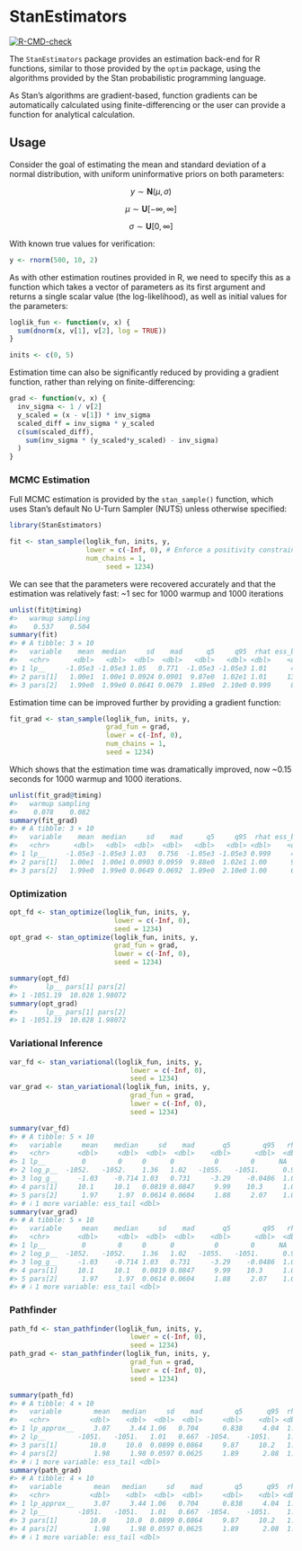 
<!-- README.md is generated from README.Rmd. Please edit that file -->

# StanEstimators

<!-- badges: start -->

[![R-CMD-check](https://github.com/andrjohns/StanEstimators/actions/workflows/R-CMD-check.yaml/badge.svg)](https://github.com/andrjohns/StanEstimators/actions/workflows/R-CMD-check.yaml)
<!-- badges: end -->

The `StanEstimators` package provides an estimation back-end for R
functions, similar to those provided by the `optim` package, using the
algorithms provided by the Stan probabilistic programming language.

As Stan’s algorithms are gradient-based, function gradients can be
automatically calculated using finite-differencing or the user can
provide a function for analytical calculation.

## Usage

Consider the goal of estimating the mean and standard deviation of a
normal distribution, with uniform uninformative priors on both
parameters:

$$
y \sim \textbf{N}(\mu, \sigma)
$$

$$
\mu \sim \textbf{U}[-\infty, \infty]
$$

$$
\sigma \sim \textbf{U}[0, \infty]
$$

With known true values for verification:

``` r
y <- rnorm(500, 10, 2)
```

As with other estimation routines provided in R, we need to specify this
as a function which takes a vector of parameters as its first argument
and returns a single scalar value (the log-likelihood), as well as
initial values for the parameters:

``` r
loglik_fun <- function(v, x) {
  sum(dnorm(x, v[1], v[2], log = TRUE))
}

inits <- c(0, 5)
```

Estimation time can also be significantly reduced by providing a
gradient function, rather than relying on finite-differencing:

``` r
grad <- function(v, x) {
  inv_sigma <- 1 / v[2]
  y_scaled = (x - v[1]) * inv_sigma
  scaled_diff = inv_sigma * y_scaled
  c(sum(scaled_diff),
    sum(inv_sigma * (y_scaled*y_scaled) - inv_sigma)
  )
}
```

### MCMC Estimation

Full MCMC estimation is provided by the `stan_sample()` function, which
uses Stan’s default No U-Turn Sampler (NUTS) unless otherwise specified:

``` r
library(StanEstimators)

fit <- stan_sample(loglik_fun, inits, y,
                   lower = c(-Inf, 0), # Enforce a positivity constraint for SD
                   num_chains = 1,
                        seed = 1234)
```

We can see that the parameters were recovered accurately and that the
estimation was relatively fast: ~1 sec for 1000 warmup and 1000
iterations

``` r
unlist(fit@timing)
#>   warmup sampling 
#>    0.537    0.504
summary(fit)
#> # A tibble: 3 × 10
#>   variable    mean  median     sd    mad      q5     q95  rhat ess_bulk ess_tail
#>   <chr>      <dbl>   <dbl>  <dbl>  <dbl>   <dbl>   <dbl> <dbl>    <dbl>    <dbl>
#> 1 lp__     -1.05e3 -1.05e3 1.05   0.771  -1.05e3 -1.05e3 1.01      493.     595.
#> 2 pars[1]   1.00e1  1.00e1 0.0924 0.0901  9.87e0  1.02e1 1.01     1321.     693.
#> 3 pars[2]   1.99e0  1.99e0 0.0641 0.0679  1.89e0  2.10e0 0.999     841.     740.
```

Estimation time can be improved further by providing a gradient
function:

``` r
fit_grad <- stan_sample(loglik_fun, inits, y,
                        grad_fun = grad,
                        lower = c(-Inf, 0),
                        num_chains = 1,
                        seed = 1234)
```

Which shows that the estimation time was dramatically improved, now
~0.15 seconds for 1000 warmup and 1000 iterations.

``` r
unlist(fit_grad@timing)
#>   warmup sampling 
#>    0.078    0.082
summary(fit_grad)
#> # A tibble: 3 × 10
#>   variable    mean  median     sd    mad      q5     q95  rhat ess_bulk ess_tail
#>   <chr>      <dbl>   <dbl>  <dbl>  <dbl>   <dbl>   <dbl> <dbl>    <dbl>    <dbl>
#> 1 lp__     -1.05e3 -1.05e3 1.03   0.756  -1.05e3 -1.05e3 0.999     467.     487.
#> 2 pars[1]   1.00e1  1.00e1 0.0903 0.0959  9.88e0  1.02e1 1.00      935.     644.
#> 3 pars[2]   1.99e0  1.99e0 0.0649 0.0692  1.89e0  2.10e0 1.00      690.     538.
```

### Optimization

``` r
opt_fd <- stan_optimize(loglik_fun, inits, y,
                          lower = c(-Inf, 0),
                          seed = 1234)
opt_grad <- stan_optimize(loglik_fun, inits, y,
                          grad_fun = grad,
                          lower = c(-Inf, 0),
                          seed = 1234)
```

``` r
summary(opt_fd)
#>       lp__ pars[1] pars[2]
#> 1 -1051.19  10.028 1.98072
summary(opt_grad)
#>       lp__ pars[1] pars[2]
#> 1 -1051.19  10.028 1.98072
```

### Variational Inference

``` r
var_fd <- stan_variational(loglik_fun, inits, y,
                              lower = c(-Inf, 0),
                              seed = 1234)
var_grad <- stan_variational(loglik_fun, inits, y,
                              grad_fun = grad,
                              lower = c(-Inf, 0),
                              seed = 1234)
```

``` r
summary(var_fd)
#> # A tibble: 5 × 10
#>   variable     mean    median     sd    mad       q5        q95   rhat ess_bulk
#>   <chr>       <dbl>     <dbl>  <dbl>  <dbl>    <dbl>      <dbl>  <dbl>    <dbl>
#> 1 lp__         0        0     0      0          0        0      NA          NA 
#> 2 log_p__  -1052.   -1052.    1.36   1.02   -1055.   -1051.      0.999    1002.
#> 3 log_g__     -1.03    -0.714 1.03   0.731     -3.29    -0.0486  1.00      959.
#> 4 pars[1]     10.1     10.1   0.0819 0.0847     9.99    10.3     1.00     1012.
#> 5 pars[2]      1.97     1.97  0.0614 0.0604     1.88     2.07    1.00      850.
#> # ℹ 1 more variable: ess_tail <dbl>
summary(var_grad)
#> # A tibble: 5 × 10
#>   variable     mean    median     sd    mad       q5        q95   rhat ess_bulk
#>   <chr>       <dbl>     <dbl>  <dbl>  <dbl>    <dbl>      <dbl>  <dbl>    <dbl>
#> 1 lp__         0        0     0      0          0        0      NA          NA 
#> 2 log_p__  -1052.   -1052.    1.36   1.02   -1055.   -1051.      0.999    1003.
#> 3 log_g__     -1.03    -0.714 1.03   0.731     -3.29    -0.0486  1.00      959.
#> 4 pars[1]     10.1     10.1   0.0819 0.0847     9.99    10.3     1.00     1012.
#> 5 pars[2]      1.97     1.97  0.0614 0.0604     1.88     2.07    1.00      850.
#> # ℹ 1 more variable: ess_tail <dbl>
```

### Pathfinder

``` r
path_fd <- stan_pathfinder(loglik_fun, inits, y,
                              lower = c(-Inf, 0),
                              seed = 1234)
path_grad <- stan_pathfinder(loglik_fun, inits, y,
                              grad_fun = grad,
                              lower = c(-Inf, 0),
                              seed = 1234)
```

``` r
summary(path_fd)
#> # A tibble: 4 × 10
#>   variable        mean   median     sd    mad        q5      q95  rhat ess_bulk
#>   <chr>          <dbl>    <dbl>  <dbl>  <dbl>     <dbl>    <dbl> <dbl>    <dbl>
#> 1 lp_approx__     3.07     3.44 1.06   0.704      0.838     4.04  1.00    1015.
#> 2 lp__        -1051.   -1051.   1.01   0.667  -1054.    -1051.    1.00    1022.
#> 3 pars[1]        10.0     10.0  0.0899 0.0864     9.87     10.2   1.00     899.
#> 4 pars[2]         1.98     1.98 0.0597 0.0625     1.89      2.08  1.00    1143.
#> # ℹ 1 more variable: ess_tail <dbl>
summary(path_grad)
#> # A tibble: 4 × 10
#>   variable        mean   median     sd    mad        q5      q95  rhat ess_bulk
#>   <chr>          <dbl>    <dbl>  <dbl>  <dbl>     <dbl>    <dbl> <dbl>    <dbl>
#> 1 lp_approx__     3.07     3.44 1.06   0.704      0.838     4.04  1.00    1016.
#> 2 lp__        -1051.   -1051.   1.01   0.667  -1054.    -1051.    1.00    1022.
#> 3 pars[1]        10.0     10.0  0.0899 0.0864     9.87     10.2   1.00     899.
#> 4 pars[2]         1.98     1.98 0.0597 0.0625     1.89      2.08  1.00    1143.
#> # ℹ 1 more variable: ess_tail <dbl>
```
